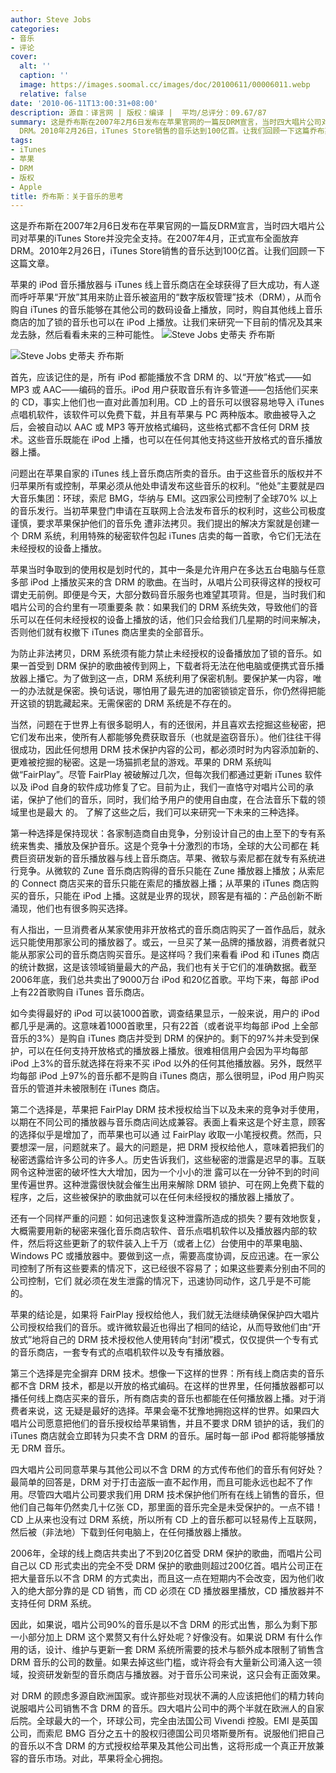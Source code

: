 ```yaml
---
author: Steve Jobs
categories:
- 音乐
- 评论
cover:
  alt: ''
  caption: ''
  image: https://images.soomal.cc/images/doc/20100611/00006011.webp
  relative: false
date: '2010-06-11T13:00:31+08:00'
description: 源自：译言网 | 版权：编译 |  平均/总评分：09.67/87
summary: 这是乔布斯在2007年2月6日发布在苹果官网的一篇反DRM宣言，当时四大唱片公司对苹果的iTunes Store并没完全支持。在2007年4月，正式宣布全面放弃
  DRM。2010年2月26日，iTunes Store销售的音乐达到100亿首。让我们回顾一下这篇乔布斯的老的宣言。
tags:
- iTunes
- 苹果
- DRM
- 版权
- Apple
title: 乔布斯：关于音乐的思考
---
```


这是乔布斯在2007年2月6日发布在苹果官网的一篇反DRM宣言，当时四大唱片公司对苹果的iTunes Store并没完全支持。在2007年4月，正式宣布全面放弃 DRM。2010年2月26日，iTunes Store销售的音乐达到100亿首。让我们回顾一下这篇文章。



苹果的 iPod 音乐播放器与 iTunes 线上音乐商店在全球获得了巨大成功，有人遂而呼吁苹果“开放”其用来防止音乐被盗用的“数字版权管理”技术（DRM），从而令购自 iTunes 的音乐能够在其他公司的数码设备上播放，同时，购自其他线上音乐商店的加了锁的音乐也可以在 iPod 上播放。让我们来研究一下目前的情况及其来龙去脉，然后看看未来的三种可能性。
![Steve Jobs 史蒂夫 乔布斯](https://images.soomal.cc/images/doc/20100611/00006010.webp)




![Steve Jobs 史蒂夫 乔布斯](https://images.soomal.cc/images/doc/20100611/00006011.webp)




首先，应该记住的是，所有 iPod 都能播放不含 DRM 的、以“开放”格式――如 MP3 或 AAC――编码的音乐。iPod 用户获取音乐有许多管道――包括他们买来的 CD，事实上他们也一直对此善加利用。CD 上的音乐可以很容易地导入 iTunes 点唱机软件，该软件可以免费下载，并且有苹果与 PC 两种版本。歌曲被导入之后，会被自动以 AAC 或 MP3 等开放格式编码，这些格式都不含任何 DRM 技术。这些音乐既能在 iPod 上播，也可以在任何其他支持这些开放格式的音乐播放器上播。

问题出在苹果自家的 iTunes 线上音乐商店所卖的音乐。由于这些音乐的版权并不归苹果所有或控制，苹果必须从他处申请发布这些音乐的权利。“他处”主要就是四大音乐集团：环球，索尼 BMG，华纳与 EMI。这四家公司控制了全球70% 以上的音乐发行。当初苹果登门申请在互联网上合法发布音乐的权利时，这些公司极度谨慎，要求苹果保护他们的音乐免 遭非法拷贝。我们提出的解决方案就是创建一个 DRM 系统，利用特殊的秘密软件包起 iTunes 店卖的每一首歌，令它们无法在未经授权的设备上播放。


苹果当时争取到的使用权是划时代的，其中一条是允许用户在多达五台电脑与任意多部 iPod 上播放买来的含 DRM 的歌曲。在当时，从唱片公司获得这样的授权可谓史无前例。即便是今天，大部分数码音乐服务也难望其项背。但是，当时我们和唱片公司的合约里有一项重要条 款：如果我们的 DRM 系统失效，导致他们的音乐可以在任何未经授权的设备上播放的话，他们只会给我们几星期的时间来解决，否则他们就有权撤下 iTunes 商店里卖的全部音乐。

为防止非法拷贝，DRM 系统须有能力禁止未经授权的设备播放加了锁的音乐。如果一首受到 DRM 保护的歌曲被传到网上，下载者将无法在他电脑或便携式音乐播放器上播它。为了做到这一点，DRM 系统利用了保密机制。要保护某一内容，唯一的办法就是保密。换句话说，哪怕用了最先进的加密锁锁定音乐，你仍然得把能开这锁的钥匙藏起来。无需保密的 DRM 系统是不存在的。

当然，问题在于世界上有很多聪明人，有的还很闲，并且喜欢去挖掘这些秘密，把它们发布出来，使所有人都能够免费获取音乐（也就是盗窃音乐）。他们往往干得 很成功，因此任何想用 DRM 技术保护内容的公司，都必须时时为内容添加新的、更难被挖掘的秘密。这是一场猫抓老鼠的游戏。苹果的 DRM 系统叫做“FairPlay”。尽管 FairPlay 被破解过几次，但每次我们都通过更新 iTunes 软件以及 iPod 自身的软件成功修复了它。目前为止，我们一直恪守对唱片公司的承诺，保护了他们的音乐，同时，我们给予用户的使用自由度，在合法音乐下载的领域里也是最大 的。
了解了这些之后，我们可以来研究一下未来的三种选择。

第一种选择是保持现状：各家制造商自由竞争，分别设计自己的由上至下的专有系统来售卖、播放及保护音乐。这是个竞争十分激烈的市场，全球的大公司都在 耗费巨资研发新的音乐播放器与线上音乐商店。苹果、微软与索尼都在就专有系统进行竞争。从微软的 Zune 音乐商店购得的音乐只能在 Zune 播放器上播放；从索尼的 Connect 商店买来的音乐只能在索尼的播放器上播；从苹果的 iTunes 商店购买的音乐，只能在 iPod 上播。这就是业界的现状，顾客是有福的：产品创新不断涌现，他们也有很多购买选择。

有人指出，一旦消费者从某家使用非开放格式的音乐商店购买了一首作品后，就永远只能使用那家公司的播放器了。或云，一旦买了某一品牌的播放器，消费者就只 能从那家公司的音乐商店购买音乐。是这样吗？我们来看看 iPod 和 iTunes 商店的统计数据，这是该领域销量最大的产品，我们也有关于它们的准确数据。截至2006年底，我们总共卖出了9000万台 iPod 和20亿首歌。平均下来，每部 iPod 上有22首歌购自 iTunes 音乐商店。

如今卖得最好的 iPod 可以装1000首歌，调查结果显示，一般来说，用户的 iPod 都几乎是满的。这意味着1000首歌里，只有22首（或者说平均每部 iPod 上全部音乐的3%）是购自 iTunes 商店并受到 DRM 的保护的。剩下的97%并未受到保护，可以在任何支持开放格式的播放器上播放。很难相信用户会因为平均每部 iPod 上3%的音乐就选择在将来不买 iPod 以外的任何其他播放器。另外，既然平均每部 iPod 上97%的音乐都不是购自 iTunes 商店，那么很明显，iPod 用户购买音乐的管道并未被限制在 iTunes 商店。

第二个选择是，苹果把 FairPlay DRM 技术授权给当下以及未来的竞争对手使用，以期在不同公司的播放器与音乐商店间达成兼容。表面上看来这是个好主意，顾客的选择似乎是增加了，而苹果也可以通 过 FairPlay 收取一小笔授权费。然而，只要想深一层，问题就来了。最大的问题是，把 DRM 授权给他人，意味着把我们的秘密透露给许多公司的许多人。历史告诉我们，这些秘密的泄露是迟早的事。互联网令这种泄密的破坏性大大增加，因为一个小小的泄 露可以在一分钟不到的时间里传遍世界。这种泄露很快就会催生出用来解除 DRM 锁护、可在网上免费下载的程序，之后，这些被保护的歌曲就可以在任何未经授权的播放器上播放了。　

还有一个同样严重的问题：如何迅速恢复这种泄露所造成的损失？要有效地恢复，大概需要用新的秘密来强化音乐商店软件、音乐点唱机软件以及播放器内部的软件，然后将这些更新了的软件装入上千万（或者上亿）台使用中的苹果电脑、Windows PC 或播放器中。要做到这一点，需要高度协调，反应迅速。在一家公司控制了所有这些要素的情况下，这已经很不容易了；如果这些要素分别由不同的公司控制，它们 就必须在发生泄露的情况下，迅速协同动作，这几乎是不可能的。

苹果的结论是，如果将 FairPlay 授权给他人，我们就无法继续确保保护四大唱片公司授权给我们的音乐。或许微软最近也得出了相同的结论，从而导致他们由“开放式”地将自己的 DRM 技术授权他人使用转向“封闭”模式，仅仅提供一个专有式的音乐商店，一套专有式的点唱机软件以及专有播放器。

第三个选择是完全摒弃 DRM 技术。想像一下这样的世界：所有线上商店卖的音乐都不含 DRM 技术，都是以开放的格式编码。在这样的世界里，任何播放器都可以播任何线上商店买来的音乐，所有商店卖的音乐也都能在任何播放器上播。对于消费者来说，这 无疑是最好的选择。苹果会毫不犹豫地拥抱这样的世界。如果四大唱片公司愿意把他们的音乐授权给苹果销售，并且不要求 DRM 锁护的话，我们的 iTunes 商店就会立即转为只卖不含 DRM 的音乐。届时每一部 iPod 都将能够播放无 DRM 音乐。

四大唱片公司同意苹果与其他公司以不含 DRM 的方式传布他们的音乐有何好处？最简单的回答是，DRM 对于打击盗版一直不起作用，而且可能永远也起不了作用。尽管四大唱片公司要求我们用 DRM 技术保护他们所有在线上销售的音乐，但他们自己每年仍然卖几十亿张 CD，那里面的音乐完全是未受保护的。一点不错！CD 上从来也没有过 DRM 系统，所以所有 CD 上的音乐都可以轻易传上互联网，然后被（非法地）下载到任何电脑上，在任何播放器上播放。

2006年，全球的线上商店共卖出了不到20亿首受 DRM 保护的歌曲，而唱片公司自己以 CD 形式卖出的完全不受 DRM 保护的歌曲则超过200亿首。唱片公司正在把大量音乐以不含 DRM 的方式卖出，而且这一点在短期内不会改变，因为他们收入的绝大部分靠的是 CD 销售，而 CD 必须在 CD 播放器里播放，CD 播放器并不支持任何 DRM 系统。

因此，如果说，唱片公司90%的音乐是以不含 DRM 的形式出售，那么为剩下那一小部分加上 DRM 这个累赘又有什么好处呢？好像没有。如果说 DRM 有什么作用的话，设计、维护与更新一套 DRM 系统所需要的技术与额外成本限制了销售含 DRM 音乐的公司的数量。如果去掉这些门槛，或许将会有大量新公司涌入这一领域，投资研发新型的音乐商店与播放器。对于音乐公司来说，这只会有正面效果。

对 DRM 的顾虑多源自欧洲国家。或许那些对现状不满的人应该把他们的精力转向说服唱片公司销售不含 DRM 的音乐。四大唱片公司中的两个半就在欧洲人的自家后院。全球最大的一个，环球公司，完全由法国公司 Vivendi 控股。EMI 是英国公司，而索尼 BMG 百分之五十的股权归德国公司贝塔斯曼所有。说服他们把自己的音乐以不含 DRM 的方式授权给苹果及其他公司出售，这将形成一个真正开放兼容的音乐市场。对此，苹果将全心拥抱。
